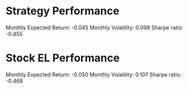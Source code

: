 # Strategy Performance
Monthly Expected Return: -0.045
Monthly Volatility: 0.098
Sharpe ratio: -0.455
# Stock EL Performance
Monthly Expected Return: -0.050
Monthly Volatility: 0.107
Sharpe ratio: -0.468
